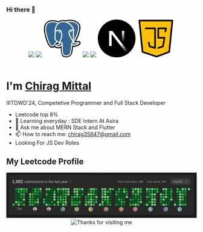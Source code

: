 ### Hi there 👋
<p align="center">
<!-- <img src="https://github.com/chirag35847/chirag35847/blob/main/images/icons8-python-480.png" width="100"> -->
   <img src="https://github.com/chirag35847/chirag35847/blob/main/images/icons8-c%2B%2B-480.png" width="100">
<img src="https://github.com/chirag35847/chirag35847/blob/main/images/mongodb_original_wordmark_logo_icon_146425.png" width="100">
<img src="https://github.com/chirag35847/chirag35847/blob/main/images/postgre.png" width="100">
<img src="https://github.com/chirag35847/chirag35847/blob/main/images/reactjs.png" width="100">
<img src="https://github.com/chirag35847/chirag35847/blob/main/images/node_js_new.png" width="100">
   <img src="https://github.com/chirag35847/chirag35847/blob/main/images/Next.js_cropped.png" width="100" >
<img src="https://github.com/chirag35847/chirag35847/blob/main/images/java-script_flaticon.png" width="100">
<!--    <img src="https://github.com/chiragmittal8011/chiragmittal8011/blob/main/images/icons8-jquery-500.png" width="100"> -->
   <br><br> 
</p>
<h1>I'm <a target="blank" href="https://www.linkedin.com/in/chirag35847/">Chirag Mittal</a></h1>
IIITDWD'24, Competetive Programmer and Full Stack Developer

- Leetcode top 8%
- 🌱 Learning everyday : SDE Intern At Asira
- 💬 Ask me about MERN Stack and Flutter 
- 📫 How to reach me: chirag35847@gmail.com
- Looking For JS Dev Roles

## My Leetcode Profile
<img src="https://github.com/chirag35847/chirag35847/blob/main/images/Screenshot%20from%202023-10-01%2019-21-36.png">

<!-- ## My Profiles
[<img src='https://github.com/chirag35847/chirag35847/blob/main/profiles/linkedin.png' alt='linkedin' height='40'>](https://www.linkedin.com/in/chirag35847/) 
[<img src='https://github.com/chirag35847/chirag35847/blob/main/profiles/leetcode.png' alt='linkedin' height='40'>](https://leetcode.com/chirag1293/)

## Github Stats
<img align="right" alt="GIF" src="https://media.giphy.com/media/VTtANKl0beDFQRLDTh/giphy.gif" height='300px' />  

<img src="https://github-readme-stats.vercel.app/api?username=chirag35847&show_icons=true&line_height=21&theme=gotham" alt="my github stats" width="480"/>&nbsp;
<img src="https://github-readme-stats.vercel.app/api/top-langs/?username=chirag35847&layout=compact&theme=gotham" alt="languages" height="165"> 

<!-- <img src="https://github-readme-streak-stats.herokuapp.com/?user=chirag35847&layout=compact&theme=gotham" alt="sxmeer-ahmed" /> -->


<div align ="center">
<img height="120" alt="Thanks for visiting me" width="100%" src="https://raw.githubusercontent.com/BrunnerLivio/brunnerlivio/master/images/marquee.svg" />
</div>
